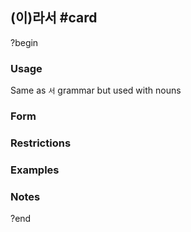 ## (이)라서 #card
?begin
### Usage
Same as `서` grammar but used with nouns
### Form
### Restrictions
### Examples
### Notes
<!--SR:!2025-07-06,7,250-->
?end
